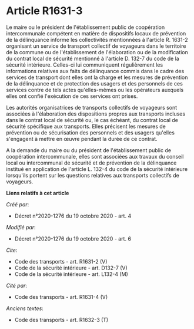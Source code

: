 # Article R1631-3

Le maire ou le président de l'établissement public de coopération intercommunale compétent en matière de dispositifs locaux
de prévention de la délinquance informe les collectivités mentionnées à l'article R. 1631-2 organisant un service de
transport collectif de voyageurs dans le territoire de la commune ou de l'établissement de l'élaboration ou de la
modification du contrat local de sécurité mentionné à l'article D. 132-7 du code de la sécurité intérieure. Celles-ci lui
communiquent régulièrement les informations relatives aux faits de délinquance commis dans le cadre des services de transport
dont elles ont la charge et les mesures de prévention de la délinquance et de protection des usagers et des personnels de ces
services contre de tels actes qu'elles-mêmes ou les opérateurs auxquels elles ont confié l'exécution de ces services ont
prises. 

Les autorités organisatrices de transports collectifs de voyageurs sont associées à l'élaboration des dispositions propres
aux transports incluses dans le contrat local de sécurité ou, le cas échéant, du contrat local de sécurité spécifique aux
transports. Elles précisent les mesures de prévention ou de sécurisation des personnels et des usagers qu'elles s'engagent à
mettre en œuvre pendant la durée de ce contrat. 

A la demande du maire ou du président de l'établissement public de coopération intercommunale, elles sont associées aux
travaux du conseil local ou intercommunal de sécurité et de prévention de la délinquance institué en application de l'article
L. 132-4 du code de la sécurité intérieure lorsqu'ils portent sur les questions relatives aux transports collectifs de
voyageurs.

**Liens relatifs à cet article**

_Créé par_:

  - Décret n°2020-1276 du 19 octobre 2020 - art. 4

_Modifié par_:

  - Décret n°2020-1276 du 19 octobre 2020 - art. 6

_Cite_:

  - Code des transports - art. R1631-2 (V)
  - Code de la sécurité intérieure - art. D132-7 (V)
  - Code de la sécurité intérieure - art. L132-4 (M)

_Cité par_:

  - Code des transports - art. R1631-4 (V)

_Anciens textes_:

  - Code des transports - art. R1632-3 (T)

